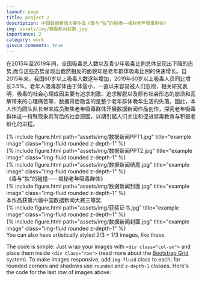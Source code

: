```yaml
---
layout: page
title: project 2
description: 中国数据新闻大赛作品《毒与“独”的碰撞——揭秘老年吸毒群体》
img: assets/img/数据新闻封面.jpg
importance: 2
category: work
giscus_comments: true
---
```


在2015年至2019年间，全国吸毒总人数以及青少年吸毒比例总体呈现出下降的态势,而与这些态势呈现出截然相反的面貌却是老年群体吸毒比例的快速增长。自2015年来，我国60岁以上吸毒人数逐年增加，2019年60岁以上吸毒人员同比增长3.5%。老年人吸毒群体由于体量小，一直以来容易被人们忽视，相关研究表明，吸毒的社会心理成因主要有追求刺激、追求解脱以及原有社会形态的崩溃和瓦解带来的心理痛苦等，数据背后隐含的是整个老年群体晚年生活的失落。因此，本人作为团队队长带来成员聚焦老年吸毒群体开展数据新闻作品创作，探究老年吸毒群体这一特殊现象其背后的社会原因，以期引起人们关注和促进禁毒教育与积极老龄化的进程。

<div class="row">
    <div class="col-sm mt-3 mt-md-0">
        {% include figure.html path="assets/img/数据新闻PPT1.jpg" title="example image" class="img-fluid rounded z-depth-1" %}
    </div>
    <div class="col-sm mt-3 mt-md-0">
        {% include figure.html path="assets/img/数据新闻PPT2.jpg" title="example image" class="img-fluid rounded z-depth-1" %}
    </div>
    <div class="col-sm mt-3 mt-md-0">
        {% include figure.html path="assets/img/数据新闻结尾.jpg" title="example image" class="img-fluid rounded z-depth-1" %}
    </div>
</div>
<div class="caption">
    《毒与“独”的碰撞——揭秘老年吸毒群体》
</div>
<div class="row">
    <div class="col-sm mt-3 mt-md-0">
        {% include figure.html path="assets/img/数据新闻封面.jpg" title="example image" class="img-fluid rounded z-depth-1" %}
    </div>
</div>
<div class="caption">
    本作品获第六届中国数据新闻大赛三等奖.
</div>

<div class="row justify-content-sm-center">
    <div class="col-sm-8 mt-3 mt-md-0">
        {% include figure.html path="assets/img/获奖证书.jpg" title="example image" class="img-fluid rounded z-depth-1" %}
    </div>
    <div class="col-sm-4 mt-3 mt-md-0">
        {% include figure.html path="assets/img/数据新闻封面.jpg" title="example image" class="img-fluid rounded z-depth-1" %}
    </div>
</div>
<div class="caption">
    You can also have artistically styled 2/3 + 1/3 images, like these.
</div>


The code is simple.
Just wrap your images with `<div class="col-sm">` and place them inside `<div class="row">` (read more about the <a href="https://getbootstrap.com/docs/4.4/layout/grid/">Bootstrap Grid</a> system).
To make images responsive, add `img-fluid` class to each; for rounded corners and shadows use `rounded` and `z-depth-1` classes.
Here's the code for the last row of images above:
